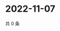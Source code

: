 # 2022-11-07

共 0 条

<!-- BEGIN WEIBO -->
<!-- 最后更新时间 Mon Nov 07 2022 08:29:30 GMT+0800 (China Standard Time) -->

<!-- END WEIBO -->
